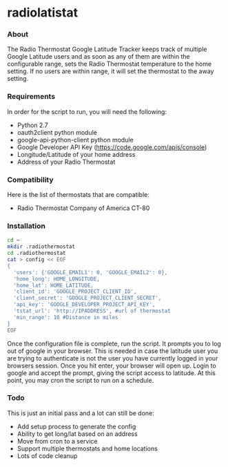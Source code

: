 radiolatistat
=============

### About
The Radio Thermostat Google Latitude Tracker keeps track of multiple Google Latitude users and as soon as any of them are within the configurable range, sets the Radio Thermostat temperature to the home setting.  If no users are within range, it will set the thermostat to the away setting.

### Requirements
In order for the script to run, you will need the following:
* Python 2.7
* oauth2client python module
* google-api-python-client python module
* Google Developer API Key (https://code.google.com/apis/console)
* Longitude/Latitude of your home address
* Address of your Radio Thermostat
 
### Compatibility
Here is the list of thermostats that are compatible:
* Radio Thermostat Company of America CT-80

### Installation
```bash
cd ~
mkdir .radiothermostat
cd .radiothermostat
cat > config << EOF
{
  'users': {'GOOGLE_EMAIL1': 0, 'GOOGLE_EMAIL2': 0},
  'home_long': HOME_LONGITUDE,
  'home_lat': HOME_LATITUDE,
  'client_id': 'GOOGLE_PROJECT_CLIENT_ID',
  'client_secret': 'GOOGLE_PROJECT_CLIENT_SECRET',
  'api_key': 'GOOGLE_DEVELOPER_PROJECT_API_KEY',
  'tstat_url': 'http://IPADDRESS', #url of thermostat
  'min_range': 10 #Distance in miles
}
EOF
```
Once the configuration file is complete, run the script. It prompts you to log out of google in your browser.  This is needed in case the latitude user you are trying to authenticate is not the user you have currently logged in your browsers session.  Once you hit enter, your browser will open up.  Login to google and accept the prompt, giving the script access to latitude.  At this point, you may cron the script to run on a schedule.

### Todo
This is just an initial pass and a lot can still be done:
* Add setup process to generate the config
* Ability to get long/lat based on an address
* Move from cron to a service
* Support multiple thermostats and home locations
* Lots of code cleanup

